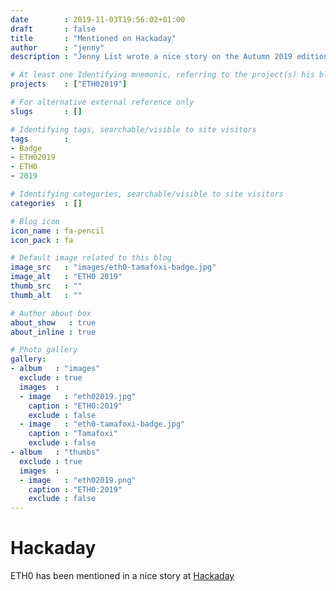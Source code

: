 ```yaml
---
date        : 2019-11-03T19:56:02+01:00
draft       : false
title       : "Mentioned on Hackaday"
author      : "jenny"
description : "Jenny List wrote a nice story on the Autumn 2019 edition of ETH0."

# At least one Identifying mnemonic, referring to the project(s) his blog is related to
projects    : ["ETH02019"]

# For alternative external reference only
slugs       : []

# Identifying tags, searchable/visible to site visitors
tags        :
- Badge
- ETH02019
- ETH0
- 2019

# Identifying categories, searchable/visible to site visitors
categories  : []

# Blog icon
icon_name : fa-pencil
icon_pack : fa

# Default image related to this blog
image_src   : "images/eth0-tamafoxi-badge.jpg"
image_alt   : "ETH0 2019"
thumb_src   : ""
thumb_alt   : ""

# Author about box
about_show   : true
about_inline : true

# Photo gallery
gallery:
- album   : "images"
  exclude : true
  images  :
  - image   : "eth02019.jpg"
    caption : "ETH0:2019"
    exclude : false
  - image   : "eth0-tamafoxi-badge.jpg"
    caption : "Tamafoxi"
    exclude : false
- album   : "thumbs"
  exclude : true
  images  :
  - image   : "eth02019.png"
    caption : "ETH0:2019"
    exclude : false
---
```


# Hackaday

ETH0 has been mentioned in a nice story at [Hackaday](https://hackaday.com/2019/11/03/eth0-autumn-2019-tiny-camp-creative-badge/)
